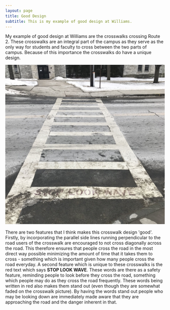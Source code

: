 ```yaml
---
layout: page
title: Good Design
subtitle: This is my example of good design at Williams. 
---
```


My example of good design at Williams are the crosswalks crossing Route 2. These crosswalks are an integral part of the campus as they serve as the only way for students and faculty to cross between the two parts of campus. Because of this importance the crosswalks do have a unique design. 

![Crosswalk Photo](/img/GoodDesign2.JPG)

There are two features that I think makes this crosswalk design 'good'. Firstly, by incorporating the parallel side lines running perpendicular to the road users of the crosswalk are encouraged to not cross diagonally across the road. This therefore ensures that people cross the road in the most direct way possible minimizing the amount of time that it takes them to cross - something which is important given how many people cross the road everyday. A second feature which is unique to these crosswalks is the red text which says **STOP LOOK WAVE**. These words are there as a safety feature, reminding people to look before they cross the road, something which people may do as they cross the road frequently. These words being written in red also makes them stand out (even though they are somewhat faded on the crosswalk picture). By having the words stand out people who may be looking down are immediately made aware that they are approaching the road and the danger inherent in that. 
